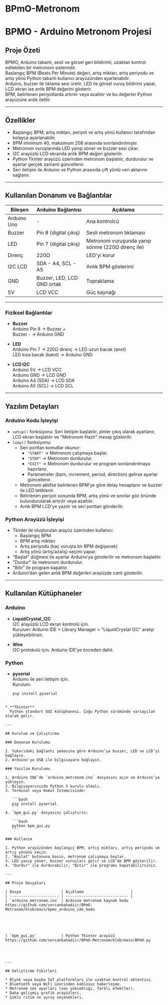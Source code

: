 # BPmO-Metronom


# BPMO - Arduino Metronom Projesi

## Proje Özeti  
BPMO, Arduino tabanlı, sesli ve görsel geri bildirimli, uzaktan kontrol edilebilen bir metronom sistemidir.  
Başlangıç BPM (Beats Per Minute) değeri, artış miktarı, artış periyodu ve artış yönü Python tabanlı kullanıcı arayüzünden ayarlanabilir.  
Arduino, buzzer ile tıklama sesi üretir, LED ile görsel vuruş bildirimi yapar, LCD ekran ise anlık BPM değerini gösterir.  
BPM, belirlenen periyotlarda artırılır veya azaltılır ve bu değerler Python arayüzüne anlık iletilir.

---

## Özellikler

- Başlangıç BPM, artış miktarı, periyot ve artış yönü kullanıcı tarafından kolayca ayarlanabilir.
- BPM minimum 40, maksimum 208 arasında sınırlandırılmıştır.
- Metronom vuruşlarında LED yanıp söner ve buzzer sesi çıkar.
- I2C arayüzlü LCD ekranda anlık BPM değeri gösterilir.
- Python Tkinter arayüzü üzerinden metronom başlatılır, durdurulur ve ayarlar gerçek zamanlı güncellenir.
- Seri iletişim ile Arduino ve Python arasında çift yönlü veri aktarımı sağlanır.

---

## Kullanılan Donanım ve Bağlantılar

| Bileşen     | Arduino Bağlantısı              | Açıklama                                 |
|-------------|--------------------------------|-----------------------------------------|
| Arduino Uno | -                              | Ana kontrolcü                           |
| Buzzer      | Pin 8 (digital çıkış)           | Sesli metronom tıklaması                |
| LED         | Pin 7 (digital çıkış)           | Metronom vuruşunda yanıp sönme (220Ω direnç ile) |
| Direnç      | 220Ω                           | LED'yi korur                           |
| I2C LCD     | SDA - A4, SCL - A5             | Anlık BPM gösterimi                     |
| GND         | Buzzer, LED, LCD GND ortak     | Topraklama                             |
| 5V          | LCD VCC                        | Güç kaynağı                            |

---

### Fiziksel Bağlantılar

- **Buzzer**  
  Arduino Pin 8 → Buzzer +  
  Buzzer - → Arduino GND

- **LED**  
  Arduino Pin 7 → 220Ω direnç → LED uzun bacak (anot)  
  LED kısa bacak (katot) → Arduino GND

- **LCD I2C**  
  Arduino 5V → LCD VCC  
  Arduino GND → LCD GND  
  Arduino A4 (SDA) → LCD SDA  
  Arduino A5 (SCL) → LCD SCL  

---

## Yazılım Detayları

### Arduino Kodu İşleyişi

- `setup()` fonksiyonu: Seri iletişim başlatılır, pinler çıkış olarak ayarlanır, LCD ekran başlatılır ve "Metronom Hazir" mesajı gösterilir.
- `loop()` fonksiyonu:  
  - Seri porttan komutlar okunur:  
    - `"START"` → Metronom çalışmaya başlar.  
    - `"STOP"` → Metronom durdurulur.  
    - `"EXIT"` → Metronom durdurulur ve program sonlandırılmaya hazırlanır.  
    - Parametreler (bpm, increment, period, direction) gelirse ayarlar güncellenir.  
  - Metronom aktifse belirlenen BPM’ye göre delay hesaplanır ve buzzer ile LED tetiklenir.  
  - Belirlenen periyot sonunda BPM, artış yönü ve sınırlar göz önünde bulundurularak artırılır veya azaltılır.  
  - Anlık BPM LCD’ye yazılır ve seri porttan gönderilir.

### Python Arayüzü İşleyişi

- Tkinter ile oluşturulan arayüz üzerinden kullanıcı:  
  - Başlangıç BPM  
  - BPM artış miktarı  
  - Artış periyodu (kaç vuruşta bir BPM değişecek)  
  - Artış yönü (artış/azalış) seçimi yapar.  
- "Başlat" düğmesi ile ayarlar Arduino’ya gönderilir ve metronom başlatılır.  
- "Durdur" ile metronom durdurulur.  
- "Bitir" ile program kapatılır.  
- Arduino’dan gelen anlık BPM değerleri arayüzde canlı gösterilir.

---

## Kullanılan Kütüphaneler

### Arduino

- **LiquidCrystal_I2C**  
  I2C arayüzlü LCD ekran kontrolü için.  
  Kurulum: Arduino IDE > Library Manager > "LiquidCrystal I2C" aratıp yükleyebilirsin.

- **Wire**  
  I2C protokolü için. Arduino IDE’ye önceden dahil.

### Python

- **pyserial**  
  Arduino ile seri iletişim için.  
  Kurulum:  
  ```bash
  pip install pyserial
````

* **Tkinter**
  Python standart GUI kütüphanesi. Çoğu Python sürümünde varsayılan olarak gelir.

---

## Kurulum ve Çalıştırma

### Donanım Kurulumu

1. Yukarıdaki bağlantı şemasına göre Arduino’ya buzzer, LED ve LCD’yi bağlayın.
2. Arduino'yu USB ile bilgisayara bağlayın.

### Yazılım Kurulumu

1. Arduino IDE’de `arduino_metronom.ino` dosyasını açın ve Arduino’ya yükleyin.
2. Bilgisayarınızda Python 3 kurulu olmalı.
3. Terminal veya Komut İstemcisinde:

   ```bash
   pip install pyserial
   ```
4. `bpm_gui.py` dosyasını çalıştırın:

   ```bash
   python bpm_gui.py
   ```

### Kullanım

1. Python arayüzünden başlangıç BPM, artış miktarı, artış periyodu ve artış yönünü seçin.
2. "Başlat" butonuna basın, metronom çalışmaya başlar.
3. LED yanıp söner, buzzer vuruşları gelir ve LCD’de BPM gösterilir.
4. "Durdur" ile durdurabilir, "Bitir" ile programı kapatabilirsiniz.

---

## Proje Dosyaları

| Dosya                  | Açıklama                     |
| ---------------------- | ---------------------------- |
| `arduino_metronom.ino` | Arduino metronom kaynak kodu
https://github.com/sercanbahadiir/BPmO-Metronom/blob/main/bpmo_arduino_ide_kodu





| `bpm_gui.py`           | Python Tkinter arayüzü
https://github.com/sercanbahadiir/BPmO-Metronom/blob/main/BPmO.py




---

## Geliştirme Fikirleri

* Blynk veya başka IoT platformları ile uzaktan kontrol eklentisi.
* Bluetooth veya WiFi üzerinden kablosuz haberleşme.
* Metronom ses ayarları (ses yüksekliği, farklı efektler).
* Daha gelişmiş grafik arayüzleri.
* Çoklu ritim ve vuruş seçenekleri.



